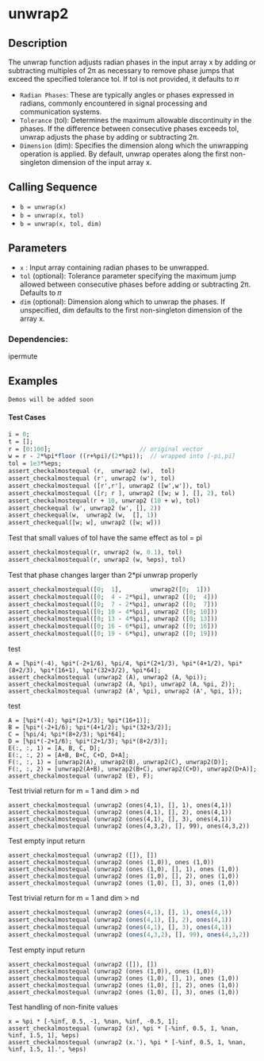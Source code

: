 # unwrap2

## Description
The unwrap function adjusts radian phases in the input array x by adding or subtracting multiples of 
2π as necessary to remove phase jumps that exceed the specified tolerance tol. If tol is not provided, it defaults to 𝜋
- `Radian Phases`: These are typically angles or phases expressed in radians, commonly encountered in signal processing and communication systems.
- `Tolerance` (tol): Determines the maximum allowable discontinuity in the phases. 
If the difference between consecutive phases exceeds tol, unwrap adjusts the phase by adding or subtracting 2π.
- `Dimension` (dim): Specifies the dimension along which the unwrapping operation is applied. 
By default, unwrap operates along the first non-singleton dimension of the input array x.
## Calling Sequence

- `b = unwrap(x)`
- `b = unwrap(x, tol)`
- `b = unwrap(x, tol, dim)`

## Parameters
- `x` : Input array containing radian phases to be unwrapped.
- `tol` (optional): Tolerance parameter specifying the maximum jump allowed between consecutive phases before adding or subtracting 2π. Defaults to 𝜋
- `dim` (optional): Dimension along which to unwrap the phases. If unspecified, dim defaults to the first non-singleton dimension of the array x.
### Dependencies: 
ipermute
## Examples
```scilab
Demos will be added soon
```
#### Test Cases
```scilab
i = 0;
t = [];
r = [0:100];                         // original vector
w = r - 2*%pi*floor ((r+%pi)/(2*%pi));  // wrapped into [-pi,pi]
tol = 1e3*%eps;
assert_checkalmostequal (r,  unwrap2 (w),  tol)
assert_checkalmostequal (r', unwrap2 (w'), tol)
assert_checkalmostequal ([r',r'], unwrap2 ([w',w']), tol)
assert_checkalmostequal ([r; r ], unwrap2 ([w; w ], [], 2), tol)
assert_checkalmostequal(r + 10, unwrap2 (10 + w), tol)
assert_checkequal (w', unwrap2 (w', [], 2))
assert_checkequal(w,  unwrap2 (w,  [], 1))
assert_checkequal([w; w], unwrap2 ([w; w]))
```

 Test that small values of tol have the same effect as tol = pi
```scilab
assert_checkalmostequal(r, unwrap2 (w, 0.1), tol)
assert_checkalmostequal(r, unwrap2 (w, %eps), tol)
```
 Test that phase changes larger than 2*pi unwrap properly
```scilab
assert_checkalmostequal([0;  1],        unwrap2([0;  1]))
assert_checkalmostequal([0;  4 - 2*%pi], unwrap2 ([0;  4]))
assert_checkalmostequal([0;  7 - 2*%pi], unwrap2 ([0;  7]))
assert_checkalmostequal([0; 10 - 4*%pi], unwrap2 ([0; 10]))
assert_checkalmostequal([0; 13 - 4*%pi], unwrap2 ([0; 13]))
assert_checkalmostequal([0; 16 - 6*%pi], unwrap2 ([0; 16]))
assert_checkalmostequal([0; 19 - 6*%pi], unwrap2 ([0; 19]))
```
test
```
A = [%pi*(-4), %pi*(-2+1/6), %pi/4, %pi*(2+1/3), %pi*(4+1/2), %pi*(8+2/3), %pi*(16+1), %pi*(32+3/2), %pi*64];
assert_checkalmostequal (unwrap2 (A), unwrap2 (A, %pi));
assert_checkalmostequal (unwrap2 (A, %pi), unwrap2 (A, %pi, 2));
assert_checkalmostequal (unwrap2 (A', %pi), unwrap2 (A', %pi, 1));
```
test
```
A = [%pi*(-4); %pi*(2+1/3); %pi*(16+1)];
B = [%pi*(-2+1/6); %pi*(4+1/2); %pi*(32+3/2)];
C = [%pi/4; %pi*(8+2/3); %pi*64];
D = [%pi*(-2+1/6); %pi*(2+1/3); %pi*(8+2/3)];
E(:, :, 1) = [A, B, C, D];
E(:, :, 2) = [A+B, B+C, C+D, D+A];
F(:, :, 1) = [unwrap2(A), unwrap2(B), unwrap2(C), unwrap2(D)];
F(:, :, 2) = [unwrap2(A+B), unwrap2(B+C), unwrap2(C+D), unwrap2(D+A)];
assert_checkalmostequal (unwrap2 (E), F);
```
 Test trivial return for m = 1 and dim > nd
```
assert_checkalmostequal (unwrap2 (ones(4,1), [], 1), ones(4,1))
assert_checkalmostequal (unwrap2 (ones(4,1), [], 2), ones(4,1))
assert_checkalmostequal (unwrap2 (ones(4,1), [], 3), ones(4,1))
assert_checkalmostequal (unwrap2 (ones(4,3,2), [], 99), ones(4,3,2))
```
Test empty input return
```
assert_checkalmostequal (unwrap2 ([]), [])
assert_checkalmostequal (unwrap2 (ones (1,0)), ones (1,0))
assert_checkalmostequal (unwrap2 (ones (1,0), [], 1), ones (1,0))
assert_checkalmostequal (unwrap2 (ones (1,0), [], 2), ones (1,0))
assert_checkalmostequal (unwrap2 (ones (1,0), [], 3), ones (1,0))
```
Test trivial return for m = 1 and dim > nd
```scilab
assert_checkalmostequal (unwrap2 (ones(4,1), [], 1), ones(4,1))
assert_checkalmostequal (unwrap2 (ones(4,1), [], 2), ones(4,1))
assert_checkalmostequal (unwrap2 (ones(4,1), [], 3), ones(4,1))
assert_checkalmostequal (unwrap2 (ones(4,3,2), [], 99), ones(4,3,2))
```
Test empty input return
```
assert_checkalmostequal (unwrap2 ([]), [])
assert_checkalmostequal (unwrap2 (ones (1,0)), ones (1,0))
assert_checkalmostequal (unwrap2 (ones (1,0), [], 1), ones (1,0))
assert_checkalmostequal (unwrap2 (ones (1,0), [], 2), ones (1,0))
assert_checkalmostequal (unwrap2 (ones (1,0), [], 3), ones (1,0))
```
 Test handling of non-finite values
```
x = %pi * [-%inf, 0.5, -1, %nan, %inf, -0.5, 1];
assert_checkalmostequal (unwrap2 (x), %pi * [-%inf, 0.5, 1, %nan, %inf, 1.5, 1], %eps)
assert_checkalmostequal (unwrap2 (x.'), %pi * [-%inf, 0.5, 1, %nan, %inf, 1.5, 1].', %eps)

```
 
